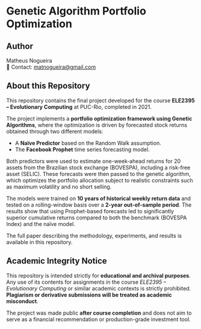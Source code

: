 # Genetic Algorithm Portfolio Optimization

## Author

Matheus Nogueira  
📧 Contact: matnogueira@gmail.com

## About this Repository

This repository contains the final project developed for the course **ELE2395 – Evolutionary Computing** at PUC-Rio, completed in 2021.

The project implements a **portfolio optimization framework using Genetic Algorithms**, where the optimization is driven by forecasted stock returns obtained through two different models:
- A **Naïve Predictor** based on the Random Walk assumption.
- The **Facebook Prophet** time series forecasting model.

Both predictors were used to estimate one-week-ahead returns for 20 assets from the Brazilian stock exchange (BOVESPA), including a risk-free asset (SELIC). These forecasts were then passed to the genetic algorithm, which optimizes the portfolio allocation subject to realistic constraints such as maximum volatility and no short selling.

The models were trained on **10 years of historical weekly return data** and tested on a rolling-window basis over a **2-year out-of-sample period**. The results show that using Prophet-based forecasts led to significantly superior cumulative returns compared to both the benchmark (BOVESPA Index) and the naïve model.

The full paper describing the methodology, experiments, and results is available in this repository.

## Academic Integrity Notice

This repository is intended strictly for **educational and archival purposes**. Any use of its contents for assignments in the course *ELE2395 – Evolutionary Computing* or similar academic contexts is strictly prohibited. **Plagiarism or derivative submissions will be treated as academic misconduct**.

The project was made public **after course completion** and does not aim to serve as a financial recommendation or production-grade investment tool.
